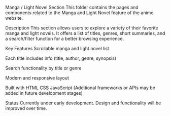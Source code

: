 Manga / Light Novel Section
This folder contains the pages and components related to the Manga and Light Novel feature of the anime website.

Description
This section allows users to explore a variety of their favorite manga and light novels. It offers a list of titles, genres, short summaries, and a search/filter function for a better browsing experience.

Key Features
Scrollable manga and light novel list

Each title includes info (title, author, genre, synopsis)

Search functionality by title or genre

Modern and responsive layout

Built with
HTML
CSS
JavaScript
(Additional frameworks or APIs may be added in future development stages)

Status
Currently under early development. Design and functionality will be improved over time.
